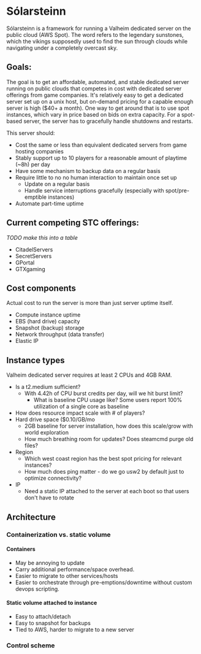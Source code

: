 # Sólarsteinn
Sólarsteinn is a framework for running a Valheim dedicated server on the public cloud (AWS Spot). The word refers to the legendary sunstones, which the vikings supposedly used to find the sun through clouds while navigating under a completely overcast sky. 

## Goals: 
The goal is to get an affordable, automated, and stable dedicated server running on public clouds that competes in cost with dedicated server offerings from game companies. It's relatively easy to get a dedicated server set up on a unix host, but on-demand pricing for a capable enough server is high ($40+ a month). One way to get around that is to use spot instances, which vary in price based on bids on extra capacity. For a spot-based server, the server has to gracefully handle shutdowns and restarts.

This server should:
- Cost the same or less than equivalent dedicated servers from game hosting companies
- Stably support up to 10 players for a reasonable amount of playtime (~8h) per day
- Have some mechanism to backup data on a regular basis
- Require little to no no human interaction to maintain once set up
  - Update on a regular basis
  - Handle service interruptions gracefully (especially with spot/pre-emptible instances)
- Automate part-time uptime

## Current competing STC offerings:
*TODO make this into a table*
- CitadelServers
- SecretServers
- GPortal
- GTXgaming

## Cost components
Actual cost to run the server is more than just server uptime itself.
- Compute instance uptime
- EBS (hard drive) capacity
- Snapshot (backup) storage
- Network throughput (data transfer)
- Elastic IP

## Instance types
Valheim dedicated server requires at least 2 CPUs and 4GB RAM. 
- Is a t2.medium sufficient?
  - With 4.42h of CPU burst credits per day, will we hit burst limit?
    - What is baseline CPU usage like? Some users report 100% utilization of a single core as baseline
- How does resource impact scale with # of players?
- Hard drive space ($0.10/GB/mo 
  - 2GB baseline for server installation, how does this scale/grow with world exploration
  - How much breathing room for updates? Does steamcmd purge old files?
- Region
  - Which west coast region has the best spot pricing for relevant instances? 
  - How much does ping matter - do we go usw2 by default just to optimize connectivity?
- IP
  - Need a static IP attached to the server at each boot so that users don't have to rotate
 
## Architecture
### Containerization vs. static volume
#### Containers
- May be annoying to update
- Carry additional performance/space overhead. 
- Easier to migrate to other services/hosts
- Easier to orchestrate through pre-emptions/downtime without custom devops scripting.

#### Static volume attached to instance
- Easy to attach/detach 
- Easy to snapshot for backups
- Tied to AWS, harder to migrate to a new server

### Control scheme
